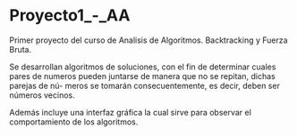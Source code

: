 # Proyecto1_-_AA
Primer proyecto del curso de Analisis de Algoritmos. Backtracking y Fuerza Bruta.

Se desarrollan algoritmos de soluciones, con el fin de determinar cuales pares
de numeros pueden juntarse de manera que no se repitan, dichas parejas de nú-
meros se tomarán consecuentemente, es decir, deben ser números vecinos.

Además incluye una interfaz gráfica la cual sirve para observar el comportamiento
de los algoritmos.
